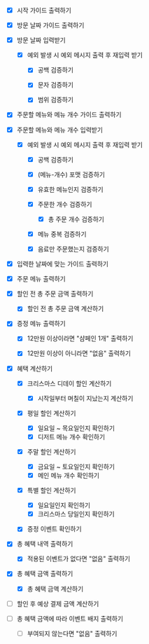 - [x] 시작 가이드 출력하기


- [x] 방문 날짜 가이드 출력하기
- [x] 방문 날짜 입력받기
  - [x] 예외 발생 시 예외 메시지 출력 후 재입력 받기
    - [x] 공백 검증하기
    - [X] 문자 검증하기
    - [x] 범위 검증하기


- [x] 주문할 메뉴와 메뉴 개수 가이드 출력하기
- [x] 주문할 메뉴와 메뉴 개수 입력받기
  - [x] 예외 발생 시 예외 메시지 출력 후 재입력 받기
    - [x] 공백 검증하기
    - [x] (메뉴-개수) 포맷 검증하기
    - [x] 유효한 메뉴인지 검증하기
    - [x] 주문한 개수 검증하기
      - [x] 총 주문 개수 검증하기
    - [x] 메뉴 중복 검증하기
    - [x] 음료만 주문했는지 검증하기


- [x] 입력한 날짜에 맞는 가이드 출력하기


- [x] 주문 메뉴 출력하기


- [x] 할인 전 총 주문 금액 출력하기
    - [x] 할인 전 총 주문 금액 계산하기


- [x] 증정 메뉴 출력하기
  - [x] 12만원 이상이라면 "샴페인 1개" 출력하기
  - [x] 12만원 이상이 아니라면 "없음" 출력하기


- [x] 혜택 계산하기
  - [x] 크리스마스 디데이 할인 계산하기
    - [x] 시작일부터 며칠이 지났는지 계산하기 
  - [x] 평일 할인 계산하기
    - [x] 일요일 ~ 목요일인지 확인하기
    - [x] 디저트 메뉴 개수 확인하기
  - [x] 주말 할인 계산하기
    - [x] 금요일 ~ 토요일인지 확인하기
    - [x] 메인 메뉴 개수 확인하기
  - [x] 특별 할인 계산하기
    - [x] 일요일인지 확인하기
    - [x] 크리스마스 당일인지 확인하기
  - [x] 증정 이벤트 확인하기


- [x] 총 혜택 내역 출력하기
  - [x] 적용된 이벤트가 없다면 "없음" 출력하기


- [x] 총 혜택 금액 출력하기
  - [x] 총 혜택 금액 계산하기


- [ ] 할인 후 예상 결제 금액 계산하기


- [ ] 총 혜택 금액에 따라 이벤트 배지 출력하기
  - [ ] 부여되지 않는다면 "없음" 출력하기